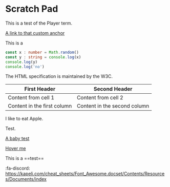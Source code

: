 # Scratch Pad

This is a test of the Player term.

[A link to that custom anchor](#my-custom-anchor-point)

This is a
```ts {.line-numbers, highlight=[1-2, 4]}
const x : number = Math.random()
const y : string = console.log(x)
console.log(y)
console.log('no')
```

The HTML specification
is maintained by the W3C.

First Header | Second Header
------------ | -------------
Content from cell 1 | Content from cell 2
Content in the first column | Content in the second column

I like to eat Apple.

<a name="my-custom-anchor-point">Test.</a>

[A baby test](#overview)

[Hover me](https://example.com "I'm a tooltip!")

This is a ==test==

:fa-discord:
https://kapeli.com/cheat_sheets/Font_Awesome.docset/Contents/Resources/Documents/index